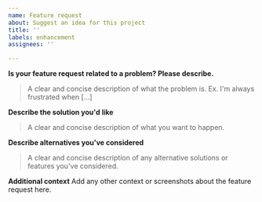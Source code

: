 ```yaml
---
name: Feature request
about: Suggest an idea for this project
title: ''
labels: enhancement
assignees: ''

---
```


**Is your feature request related to a problem? Please describe.**
> A clear and concise description of what the problem is. Ex. I'm always frustrated when [...]

**Describe the solution you'd like**
> A clear and concise description of what you want to happen.

**Describe alternatives you've considered**
> A clear and concise description of any alternative solutions or features you've considered.

**Additional context**
Add any other context or screenshots about the feature request here.
